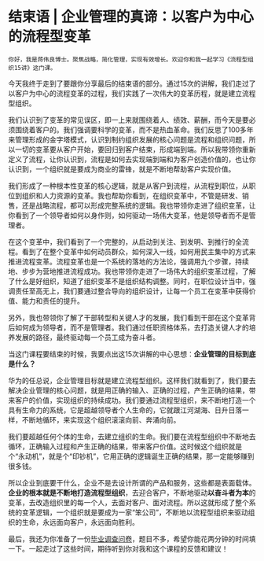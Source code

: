 # 结束语 | 企业管理的真谛：以客户为中心的流程型变革

    你好，我是蒋伟良博士。聚焦战略，简化管理，实现有效增长。欢迎你和我一起学习《流程型组织15讲》这门课。

今天我终于走到了要跟你分享最后的结束语的部分。通过15次的讲解，我们走过了以客户为中心的流程变革的过程，我们实践了一次伟大的变革历程，就是建立流程型组织。

我们认识到了变革的常见误区，即一上来就围绕着人、绩效、薪酬，而今天是要必须围绕着客户的。我们强调要科学的变革，而不是热血革命。我们反思了100多年来管理形成的金字塔模式，认识到制约组织发展的核心问题是流程和组织问题，所以一切的变革要从客户开始，要回归到客户结束，形成端到端。所以我带领你重新定义了流程，让你认识到，流程是如何去实现端到端和为客户创造价值的，也让你认识到，一个组织就是要成为商业的雷锋，就是不断地帮助客户实现价值。

我们形成了一种根本性变革的核心逻辑，就是从客户到流程，从流程到职位，从职位到组织和人力资源的变革。我也帮助你看到，在组织变革中，不管是研发、销售，还是战略流程，都可以形成完整系统的逻辑。我也带领你走进了组织变革，让你看到了一个领导者如何以身作则，如何驱动一场伟大变革，他是领导者而不是管理者。

在这个变革中，我们看到了一个完整的，从启动到关注、到发明、到推行的全流程。看到了在整个变革中如何动员群众，如何深入一线，如何用民主集中的方式来推进流程变革。流程变革也是一个系统的落地的方法论，强调用九个步骤，持续地、步步为营地推进流程成功。我也带领你走进了一场伟大的组织变革过程，了解了什么是好组织，知道了组织变革不是组织结构调整。同时，在职位设计当中，强调责任至高无上，我们要通过整合导向的组织设计，让每一个员工在变革中获得价值、能力和责任的提升。

另外，我也带领你了解了干部转型和关键人才的发展，我们看到干部在这个变革背后如何成为领导者，而不是管理者。我们通过任职资格体系，去打造关键人才的培养发展的路径，最终驱动每一个员工成为奋斗者。

当这门课程要结束的时候，我要点出这15次讲解的中心思想：**企业管理的目标到底是什么？**

华为的任总说，企业管理目标就是建立流程型组织。这样我们就看到了，我们要去解决企业管理的核心问题，就是用正确的输入、正确的过程，产生正确的结果，带来客户的价值，实现组织的持续成功。我们要通过流程型组织，来不断地打造一个具有生命力的系统，它是超越领导者个人生命的，它就跟江河湖海、日升日落一样，不断地循环，来实现这个组织滚滚向前、奔涌向前。

我们要超越任何个体的生命，去建立组织的生命。我们要在流程型组织中不断地去循环，正确输入过程和产生正确的结果，带来客户价值。这时候这个组织就是个“永动机”，就是个“印钞机”，它用正确的逻辑诞生正确的结果，那一定能够赚到很多钱。

所以企业到底要干什么，企业不是去设计所谓的产品和服务，这些都是表面载体。**企业的根本就是不断地打造流程型组织**，去迎合客户，不断地驱动**以奋斗者为本**的变革，去改造组织里的每一个人，去面对客户、面对流程。所以这就形成了整个系统的变革逻辑，一个组织就是要成为一家“笨公司”，不断地以流程型组织来驱动组织的生命，永远面向客户，永远面向胜利。

最后，我还为你准备了一份[毕业调查问卷](https://jinshuju.net/f/SJM1s5)，题目不多，希望你能花两分钟的时间填一下。一起走过了这些时间，期待听到你对我和这个课程的反馈和建议！
    